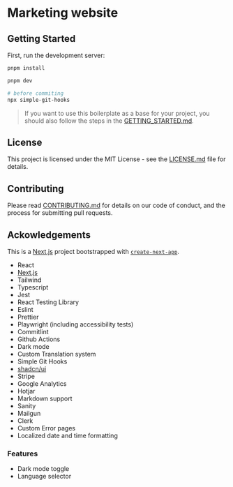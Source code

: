 # Marketing website

## Getting Started

First, run the development server:

```bash
pnpm install

pnpm dev

# before commiting
npx simple-git-hooks
```

> If you want to use this boilerplate as a base for your project, you should also follow the steps in the [GETTING_STARTED.md](./GETTING_STARTED.md).

## License

This project is licensed under the MIT License - see the [LICENSE.md](LICENSE.md) file for details.

## Contributing

Please read [CONTRIBUTING.md](CONTRIBUTING.md) for details on our code of conduct, and the process for submitting pull requests.

## Ackowledgements

This is a [Next.js](https://nextjs.org/) project bootstrapped with [`create-next-app`](https://github.com/vercel/next.js/tree/canary/packages/create-next-app).

- React
- [Next.js](https://nextjs.org/)
- Tailwind
- Typescript
- Jest
- React Testing Library
- Eslint
- Prettier
- Playwright (including accessibility tests)
- Commitlint
- Github Actions
- Dark mode
- Custom Translation system
- Simple Git Hooks
- [shadcn/ui](https://ui.shadcn.com/)
- Stripe
- Google Analytics
- Hotjar
- Markdown support
- Sanity
- Mailgun
- Clerk
- Custom Error pages
- Localized date and time formatting

### Features

- Dark mode toggle
- Language selector
